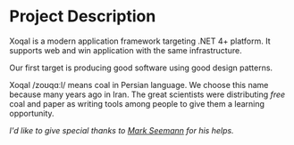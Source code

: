 Project Description
=====
Xoqal is a modern application framework targeting .NET 4+ platform. It supports web and win application with the same infrastructure.

Our first target is producing good software using good design patterns.

Xoqal /zoʊqɑːl/ means coal in Persian language. We choose this name because many years ago in Iran. The great scientists were distributing *free* coal and paper as writing tools among people to give them a learning opportunity.

*I'd like to give special thanks to [Mark Seemann](http://blog.ploeh.dk/) for his helps.*
